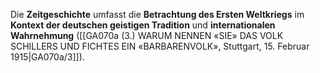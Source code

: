 
Die **Zeitgeschichte** umfasst die **Betrachtung des Ersten Weltkriegs** im **Kontext der deutschen geistigen Tradition** und **internationalen Wahrnehmung** ([[GA070a (3.) WARUM NENNEN «SIE» DAS VOLK SCHILLERS UND FICHTES EIN «BARBARENVOLK», Stuttgart, 15. Februar 1915|GA070a/3]]).
